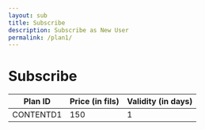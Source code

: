 ```yaml
---
layout: sub
title: Subscribe
description: Subscribe as New User
permalink: /plan1/
---
```


# Subscribe 

|Plan ID  |Price (in fils)|Validity (in days)|
|---------|---------------|------------------|
|CONTENTD1| 150           | 1                |

